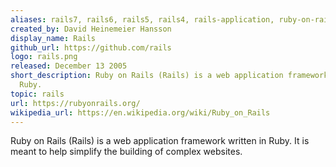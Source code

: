 ```yaml
---
aliases: rails7, rails6, rails5, rails4, rails-application, ruby-on-rails, rubyonrails, rails-tutorial
created_by: David Heinemeier Hansson
display_name: Rails
github_url: https://github.com/rails
logo: rails.png
released: December 13 2005
short_description: Ruby on Rails (Rails) is a web application framework written in
  Ruby.
topic: rails
url: https://rubyonrails.org/
wikipedia_url: https://en.wikipedia.org/wiki/Ruby_on_Rails
---
```

Ruby on Rails (Rails) is a web application framework written in Ruby. It is meant to help simplify the building of complex websites.
